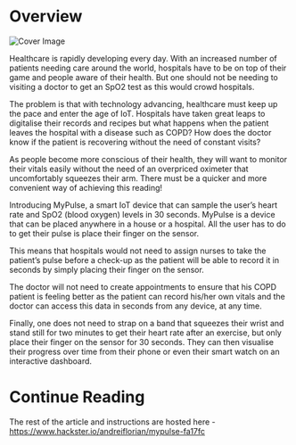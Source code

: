 # Overview
![Cover Image](https://hackster.imgix.net/uploads/attachments/499736/cover_image_PZNufTcw4c.JPG?auto=compress%2Cformat&w=900&h=675&fit=min)

Healthcare is rapidly developing every day. With an increased number of patients needing care around the world, hospitals have to be on top of their game and people aware of their health. But one should not be needing to visiting a doctor to get an SpO2 test as this would crowd hospitals.

The problem is that with technology advancing, healthcare must keep up the pace and enter the age of IoT. Hospitals have taken great leaps to digitalise their records and recipes but what happens when the patient leaves the hospital with a disease such as COPD? How does the doctor know if the patient is recovering without the need of constant visits?

As people become more conscious of their health, they will want to monitor their vitals easily without the need of an overpriced oximeter that uncomfortably squeezes their arm. There must be a quicker and more convenient way of achieving this reading!

Introducing MyPulse, a smart IoT device that can sample the user’s heart rate and SpO2 (blood oxygen) levels in 30 seconds. MyPulse is a device that can be placed anywhere in a house or a hospital. All the user has to do to get their pulse is place their finger on the sensor.

This means that hospitals would not need to assign nurses to take the patient’s pulse before a check-up as the patient will be able to record it in seconds by simply placing their finger on the sensor.

The doctor will not need to create appointments to ensure that his COPD patient is feeling better as the patient can record his/her own vitals and the doctor can access this data in seconds from any device, at any time.

Finally, one does not need to strap on a band that squeezes their wrist and stand still for two minutes to get their heart rate after an exercise, but only place their finger on the sensor for 30 seconds. They can then visualise their progress over time from their phone or even their smart watch on an interactive dashboard.

# Continue Reading
The rest of the article and instructions are hosted here - https://www.hackster.io/andreiflorian/mypulse-fa17fc
